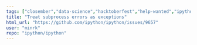 ```yaml
---
tags: ["closember","data-science","hacktoberfest","help-wanted","ipython","jupyter","notebook","python","repl","spec-0000"]
title: "Treat subprocess errors as exceptions"
html_url: "https://github.com/ipython/ipython/issues/9657"
user: "minrk"
repo: "ipython/ipython"
---
```


